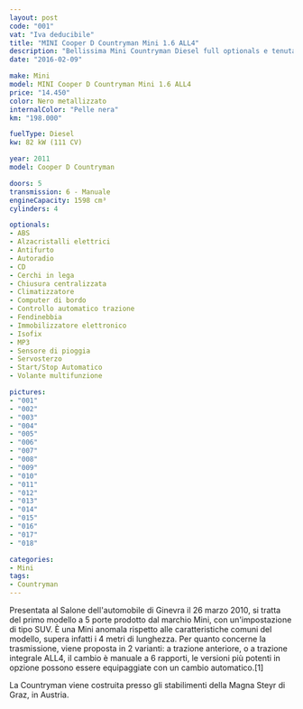 ```yaml
---
layout: post
code: "001"
vat: "Iva deducibile"
title: "MINI Cooper D Countryman Mini 1.6 ALL4"
description: "Bellissima Mini Countryman Diesel full optionals e tenuta benissimo"
date: "2016-02-09"

make: Mini
model: MINI Cooper D Countryman Mini 1.6 ALL4
price: "14.450"
color: Nero metallizzato
internalColor: "Pelle nera"
km: "198.000"

fuelType: Diesel
kw: 82 kW (111 CV)

year: 2011
model: Cooper D Countryman

doors: 5
transmission: 6 - Manuale
engineCapacity: 1598 cm³
cylinders: 4

optionals:
- ABS
- Alzacristalli elettrici
- Antifurto
- Autoradio
- CD
- Cerchi in lega
- Chiusura centralizzata
- Climatizzatore
- Computer di bordo
- Controllo automatico trazione
- Fendinebbia
- Immobilizzatore elettronico
- Isofix
- MP3
- Sensore di pioggia
- Servosterzo
- Start/Stop Automatico
- Volante multifunzione

pictures:
- "001"
- "002"
- "003"
- "004"
- "005"
- "006"
- "007"
- "008"
- "009"
- "010"
- "011"
- "012"
- "013"
- "014"
- "015"
- "016"
- "017"
- "018"

categories:
- Mini
tags:
- Countryman
---
```


Presentata al Salone dell'automobile di Ginevra il 26 marzo 2010, si tratta del primo modello a 5 porte prodotto dal marchio Mini, con un'impostazione di tipo SUV. È una Mini anomala rispetto alle caratteristiche comuni del modello, supera infatti i 4 metri di lunghezza. Per quanto concerne la trasmissione, viene proposta in 2 varianti: a trazione anteriore, o a trazione integrale ALL4, il cambio è manuale a 6 rapporti, le versioni più potenti in opzione possono essere equipaggiate con un cambio automatico.[1]

La Countryman viene costruita presso gli stabilimenti della Magna Steyr di Graz, in Austria.